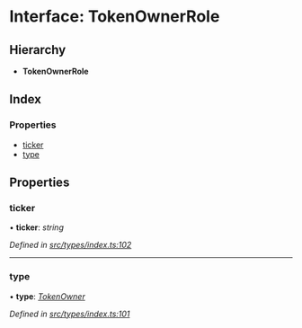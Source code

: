 # Interface: TokenOwnerRole

## Hierarchy

* **TokenOwnerRole**

## Index

### Properties

* [ticker](tokenownerrole.md#ticker)
* [type](tokenownerrole.md#type)

## Properties

###  ticker

• **ticker**: *string*

*Defined in [src/types/index.ts:102](https://github.com/PolymathNetwork/polymesh-sdk/blob/a0872cf4/src/types/index.ts#L102)*

___

###  type

• **type**: *[TokenOwner](../enums/roletype.md#tokenowner)*

*Defined in [src/types/index.ts:101](https://github.com/PolymathNetwork/polymesh-sdk/blob/a0872cf4/src/types/index.ts#L101)*
